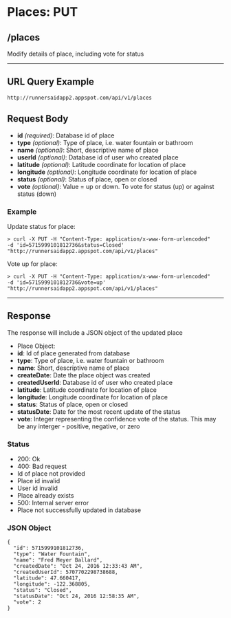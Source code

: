 # Places: PUT

## /places

Modify details of place, including vote for status

---

## URL Query Example

```
http://runnersaidapp2.appspot.com/api/v1/places
```

## Request Body

- **id** *(required)*: Database id of place
 - **type** *(optional)*: Type of place, i.e. water fountain or bathroom
 - **name** *(optional)*: Short, descriptive name of place
 - **userId** *(optional)*: Database id of user who created place
 - **latitude** *(optional)*: Latitude coordinate for location of place
 - **longitude** *(optional)*: Longitude coordinate for location of place
 - **status** *(optional)*: Status of place, open or closed
 - **vote** *(optional)*: Value = up or down. To vote for status (up) or against status (down)

### Example

Update status for place:

```
> curl -X PUT -H "Content-Type: application/x-www-form-urlencoded" 
-d 'id=5715999101812736&status=Closed' "http://runnersaidapp2.appspot.com/api/v1/places"
```

Vote up for place:

```
> curl -X PUT -H "Content-Type: application/x-www-form-urlencoded" 
-d 'id=5715999101812736&vote=up' "http://runnersaidapp2.appspot.com/api/v1/places"
```

---

## Response

The response will include a JSON object of the updated place

- Place Object:
 - **id**: Id of place generated from database
 - **type**: Type of place, i.e. water fountain or bathroom
 - **name**: Short, descriptive name of place
 - **createDate**: Date the place object was created
 - **createdUserId**: Database id of user who created place
 - **latitude**: Latitude coordinate for location of place
 - **longitude**: Longitude coordinate for location of place
 - **status**: Status of place, open or closed
 - **statusDate**: Date for the most recent update of the status
 - **vote**: Integer representing the confidence vote of the status. This may be any interger - positive, negative, or zero

### Status
- 200: Ok
- 400: Bad request
 - Id of place not provided 
 - Place id invalid
 - User id invalid
 - Place already exists
- 500: Internal server error
 - Place not successfully updated in database


### JSON Object

```
{
  "id": 5715999101812736,
  "type": "Water Fountain",
  "name": "Fred Meyer Ballard",
  "createdDate": "Oct 24, 2016 12:33:43 AM",
  "createdUserId": 5707702298738688,
  "latitude": 47.660417,
  "longitude": -122.368805,
  "status": "Closed",
  "statusDate": "Oct 24, 2016 12:58:35 AM",
  "vote": 2
}
```